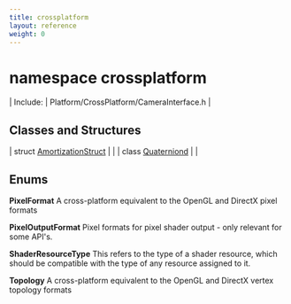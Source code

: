 ```yaml
---
title: crossplatform
layout: reference
weight: 0
---
```

namespace crossplatform
===

| Include: | Platform/CrossPlatform/CameraInterface.h |



Classes and Structures
---

| struct [AmortizationStruct](crossplatform/amortizationstruct) |  |
| class [Quaterniond](crossplatform/quaterniond) |  |



Enums
---

**PixelFormat**  A cross-platform equivalent to the OpenGL and DirectX pixel formats

**PixelOutputFormat**  Pixel formats for pixel shader output - only relevant for some API's.

**ShaderResourceType**  This refers to the type of a shader resource, which should be compatible with the type of any resource assigned to it.

**Topology**  A cross-platform equivalent to the OpenGL and DirectX vertex topology formats
